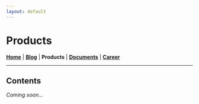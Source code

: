 ```yaml
---
layout: default
---
```

# Products
<b>[Home](./index.html)</b> | <b>[Blog](./blog.html)</b> | <b>Products</b> | <b>[Documents](./documents.html)</b> | <b>[Career](./career.html)</b>
* * *

## Contents

<i>Coming soon...</i>